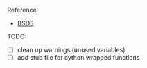 Reference:
- [BSDS](https://www2.eecs.berkeley.edu/Research/Projects/CS/vision/bsds/)

TODO:
- [ ] clean up warnings (unused variables)
- [ ] add stub file for cython wrapped functions
